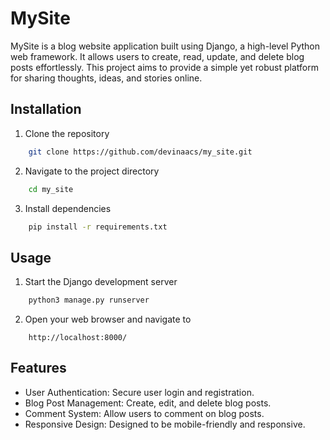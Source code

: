 # MySite

MySite is a blog website application built using Django, a high-level Python web framework. It allows users to create, read, update, and delete blog posts effortlessly. This project aims to provide a simple yet robust platform for sharing thoughts, ideas, and stories online.

<h2>Installation</h2>

1. Clone the repository
```bash
    git clone https://github.com/devinaacs/my_site.git
```

2. Navigate to the project directory

```bash
    cd my_site
```

3. Install dependencies

```bash
    pip install -r requirements.txt
```

<h2>Usage</h2>

1. Start the Django development server

```bash
    python3 manage.py runserver
```

2. Open your web browser and navigate to

```arduino
    http://localhost:8000/
```


<h2>Features</h2>
<ul>
    <li>User Authentication: Secure user login and registration.</li>
    <li>Blog Post Management: Create, edit, and delete blog posts.</li>
    <li>Comment System: Allow users to comment on blog posts.</li>
    <li>Responsive Design: Designed to be mobile-friendly and responsive.</li>
</ul> 
